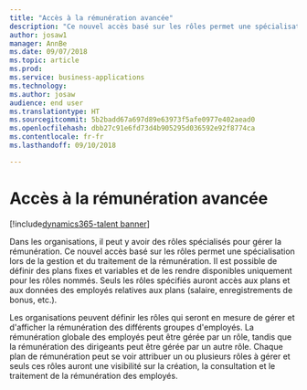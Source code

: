 ```yaml
---
title: "Accès à la rémunération avancée"
description: "Ce nouvel accès basé sur les rôles permet une spécialisation lors de la gestion et du traitement de la rémunération."
author: josaw1
manager: AnnBe
ms.date: 09/07/2018
ms.topic: article
ms.prod: 
ms.service: business-applications
ms.technology: 
ms.author: josaw
audience: end user
ms.translationtype: HT
ms.sourcegitcommit: 5b2badd67a697d89e63973f5afe0977e402aead0
ms.openlocfilehash: dbb27c91e6fd73d4b905295d036592e92f8774ca
ms.contentlocale: fr-fr
ms.lasthandoff: 09/10/2018

---
```


# <a name="advanced-compensation-access"></a>Accès à la rémunération avancée

[!include[dynamics365-talent banner](../includes/dynamics365-talent.md)]

Dans les organisations, il peut y avoir des rôles spécialisés pour gérer la rémunération. Ce nouvel accès basé sur les rôles permet une spécialisation lors de la gestion et du traitement de la rémunération. Il est possible de définir des plans fixes et variables et de les rendre disponibles uniquement pour les rôles nommés. Seuls les rôles spécifiés auront accès aux plans et aux données des employés relatives aux plans (salaire, enregistrements de bonus, etc.).

Les organisations peuvent définir les rôles qui seront en mesure de gérer et d'afficher la rémunération des différents groupes d'employés. La rémunération globale des employés peut être gérée par un rôle, tandis que la rémunération des dirigeants peut être gérée par un autre rôle. Chaque plan de rémunération peut se voir attribuer un ou plusieurs rôles à gérer et seuls ces rôles auront une visibilité sur la création, la consultation et le traitement de la rémunération des employés.

<!--
## Status (Required)
### Development status 
General Availability
October 2018
-->

